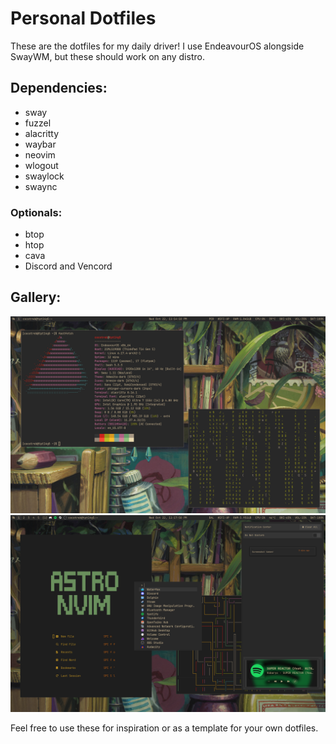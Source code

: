 # Personal Dotfiles

These are the dotfiles for my daily driver! I use EndeavourOS alongside SwayWM, but these should work on any distro.

## Dependencies:
- sway
- fuzzel
- alacritty
- waybar
- neovim
- wlogout
- swaylock
- swaync
### Optionals:
- btop
- htop
- cava
- Discord and Vencord

## Gallery:
![A Sway desktop screenshot, featuring fastfetch and cmatrix.](.assets/102225_231410.png)
![Another Sway desktop screenshot, this time featuring SwayNC, Fuzzel, and AstroNvim.](.assets/102225_231750.png)

Feel free to use these for inspiration or as a template for your own dotfiles.

